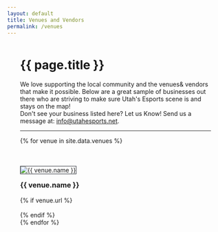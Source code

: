 ```yaml
---
layout: default
title: Venues and Vendors
permalink: /venues
---
```


<div style="max-width: 1200px;margin: 50px auto;padding: 0 30px;">
  <div class="heading" style="margin: 50px 0 0">
    <h1>
      {{ page.title }}
    </h1>
  </div>
  <p>We love supporting the local community and the venues&amp; vendors that make it possible. Below are a great sample of businesses out there who are striving to make sure Utah's Esports scene is and stays on the map!<br/>Don't see your business listed here? Let us Know! Send us a message at: <a href="mailto:info@utahesports.net">info@utahesports.net</a>.</p>
  <hr/>
  <div class="row">
    {% for venue in site.data.venues %}
      <div class="col-xs-6 col-sm-4" style="margin-top: 50px;">
        <img src="/assets/images/vendors/{{ venue.image }}.png" alt="{{ venue.name }}"/>
        <h3 style="margin-top: 15px;">{{ venue.name }}</h3>
        {% if venue.url %}
          <div><a href="{{ venue.url }}" target="_blank">Website</a></div>
        {% endif %}
      </div>
    {% endfor %}
  </div>
</div>

<style>
  .col-xs-6 a {
    color: #fff;
    font-size: 14px;
  }
  .col-xs-6 a:hover {
    color: #03A9F3;
  }
  .col-xs-6 img {
    border: 1px solid #2d313a;
  }
</style>